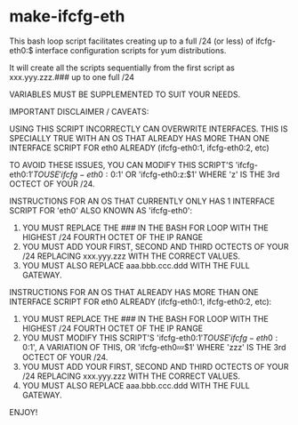 make-ifcfg-eth
==============

This bash loop script facilitates creating up to a full /24 (or less) of ifcfg-eth0:$ interface configuration scripts for yum distributions.

It will create all the scripts sequentially from the first script as xxx.yyy.zzz.### up to one full /24

VARIABLES MUST BE SUPPLEMENTED TO SUIT YOUR NEEDS.

IMPORTANT DISCLAIMER / CAVEATS:  

USING THIS SCRIPT INCORRECTLY CAN OVERWRITE INTERFACES.  THIS IS SPECIALLY TRUE WITH AN OS THAT ALREADY HAS MORE THAN ONE INTERFACE SCRIPT FOR eth0 ALREADY (ifcfg-eth0:1, ifcfg-eth0:2, etc)

TO AVOID THESE ISSUES, YOU CAN MODIFY THIS SCRIPT'S 'ifcfg-eth0:$1' TO USE 'ifcfg-eth0:0:$1' OR 'ifcfg-eth0:z:$1' WHERE 'z' IS THE 3rd OCTECT OF YOUR /24.

INSTRUCTIONS FOR AN OS THAT CURRENTLY ONLY HAS 1 INTERFACE SCRIPT FOR 'eth0' ALSO KNOWN AS 'ifcfg-eth0':

1. YOU MUST REPLACE THE ### IN THE BASH FOR LOOP WITH THE HIGHEST /24 FOURTH OCTET OF THE IP RANGE
2. YOU MUST ADD YOUR FIRST, SECOND AND THIRD OCTECTS OF YOUR /24 REPLACING xxx.yyy.zzz WITH THE CORRECT VALUES.  
3. YOU MUST ALSO REPLACE aaa.bbb.ccc.ddd WITH THE FULL GATEWAY.

INSTRUCTIONS FOR AN OS THAT ALREADY HAS MORE THAN ONE INTERFACE SCRIPT FOR eth0 ALREADY (ifcfg-eth0:1, ifcfg-eth0:2, etc):

1. YOU MUST REPLACE THE ### IN THE BASH FOR LOOP WITH THE HIGHEST /24 FOURTH OCTET OF THE IP RANGE
2. YOU MUST MODIFY THIS SCRIPT'S 'ifcfg-eth0:$1' TO USE 'ifcfg-eth0:0:$1', A VARIATION OF THIS, OR 'ifcfg-eth0:zzz:$1' WHERE 'zzz' IS THE 3rd OCTECT OF YOUR /24.
3. YOU MUST ADD YOUR FIRST, SECOND AND THIRD OCTECTS OF YOUR /24 REPLACING xxx.yyy.zzz WITH THE CORRECT VALUES.  
4. YOU MUST ALSO REPLACE aaa.bbb.ccc.ddd WITH THE FULL GATEWAY.

ENJOY!



